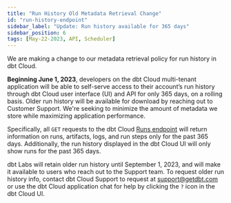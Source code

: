 ```yaml
---
title: "Run History Old Metadata Retrieval Change"
id: "run-history-endpoint"
sidebar_label: "Update: Run history available for 365 days"
sidebar_position: 6
tags: [May-22-2023, API, Scheduler]
---
```


We are making a change to our metadata retrieval policy for run history in dbt Cloud. 


**Beginning June 1, 2023**, developers on the dbt Cloud multi-tenant application will be able to self-serve access to their account’s run history through dbt Cloud user interface (UI) and API for only 365 days, on a rolling basis. Older run history will be available for download by reaching out to Customer Support. We're seeking to minimize the amount of metadata we store while maximizing application performance. 


Specifically, all `GET` requests to the dbt Cloud [Runs endpoint](https://docs.getdbt.com/dbt-cloud/api-v2#tag/Runs) will return information on runs, artifacts, logs, and run steps only for the past 365 days.  Additionally, the run history displayed in the dbt Cloud UI will only show runs for the past 365 days.  

<Lightbox src="/img/docs/dbt-cloud/rn-run-history.jpg" width="100%" title="The dbt Cloud UI displaying a Run history"/>

dbt Labs will retain older run history until September 1, 2023, and will make it available to users who reach out to the Support team. To request older run history info, contact dbt Cloud Support to request at [support@getdbt.com](mailto:support@getdbt.com) or use the dbt Cloud application chat for help by clicking the `?` icon in the dbt Cloud UI. 


